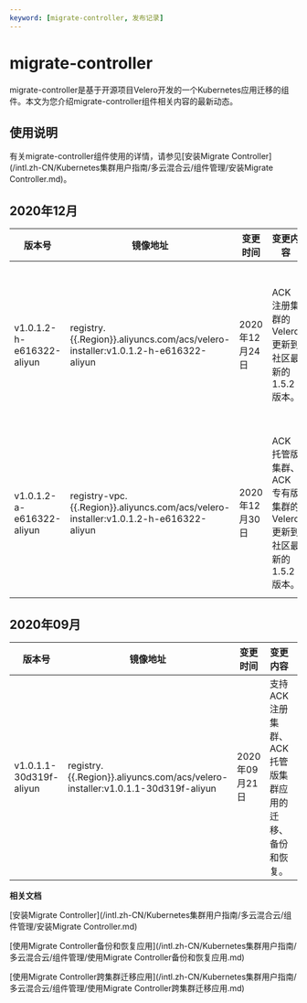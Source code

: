 ```yaml
---
keyword: [migrate-controller, 发布记录]
---
```


# migrate-controller

migrate-controller是基于开源项目Velero开发的一个Kubernetes应用迁移的组件。本文为您介绍migrate-controller组件相关内容的最新动态。

## 使用说明

有关migrate-controller组件使用的详情，请参见[安装Migrate Controller](/intl.zh-CN/Kubernetes集群用户指南/多云混合云/组件管理/安装Migrate Controller.md)。

## 2020年12月

|版本号|镜像地址|变更时间|变更内容|变更影响|
|---|----|----|----|----|
|v1.0.1.2-h-e616322-aliyun|registry.\{\{.Region\}\}.aliyuncs.com/acs/velero-installer:v1.0.1.2-h-e616322-aliyun|2020年12月24日|ACK注册集群的Velero更新到社区最新的1.5.2版本。|预计影响正在执行备份的任务，该任务可能会被中断。|
|v1.0.1.2-a-e616322-aliyun|registry-vpc.\{\{.Region\}\}.aliyuncs.com/acs/velero-installer:v1.0.1.2-h-e616322-aliyun|2020年12月30日|ACK托管版集群、ACK专有版集群的Velero更新到社区最新的1.5.2版本。|预计影响正在执行备份的任务，该任务可能会被中断。|

## 2020年09月

|版本号|镜像地址|变更时间|变更内容|变更影响|
|---|----|----|----|----|
|v1.0.1.1-30d319f-aliyun|registry.\{\{.Region\}\}.aliyuncs.com/acs/velero-installer:v1.0.1.1-30d319f-aliyun|2020年09月21日|支持ACK注册集群、ACK托管版集群应用的迁移、备份和恢复。|首次上线。|

**相关文档**  


[安装Migrate Controller](/intl.zh-CN/Kubernetes集群用户指南/多云混合云/组件管理/安装Migrate Controller.md)

[使用Migrate Controller备份和恢复应用](/intl.zh-CN/Kubernetes集群用户指南/多云混合云/组件管理/使用Migrate Controller备份和恢复应用.md)

[使用Migrate Controller跨集群迁移应用](/intl.zh-CN/Kubernetes集群用户指南/多云混合云/组件管理/使用Migrate Controller跨集群迁移应用.md)

